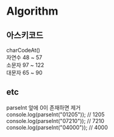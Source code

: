 # Algorithm
## 아스키코드
charCodeAt()  
자연수 48 ~ 57  
소문자 97 ~ 122  
대문자 65 ~ 90

## etc
parseInt 앞에 0이 존재하면 제거  
console.log(parseInt("01205")); // 1205  
console.log(parseInt("07210")); // 7210  
console.log(parseInt("04000")); // 4000  

